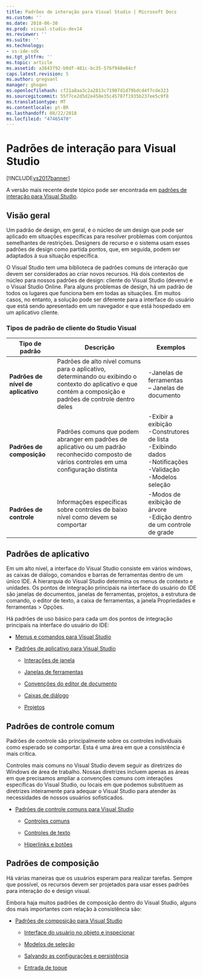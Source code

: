 ```yaml
---
title: Padrões de interação para Visual Studio | Microsoft Docs
ms.custom: ''
ms.date: 2018-06-30
ms.prod: visual-studio-dev14
ms.reviewer: ''
ms.suite: ''
ms.technology:
- vs-ide-sdk
ms.tgt_pltfrm: ''
ms.topic: article
ms.assetid: a3643792-b0df-481c-bc35-576f948e04cf
caps.latest.revision: 5
ms.author: gregvanl
manager: ghogen
ms.openlocfilehash: cf21a8aa3c2a2813c71907d1d79bdcd4f7cde323
ms.sourcegitcommit: 55f7ce2d5d2e458e35c45787f1935b237ee5c9f8
ms.translationtype: MT
ms.contentlocale: pt-BR
ms.lasthandoff: 08/22/2018
ms.locfileid: "47465478"
---
```

# <a name="interaction-patterns-for-visual-studio"></a>Padrões de interação para Visual Studio
[!INCLUDE[vs2017banner](../../includes/vs2017banner.md)]

A versão mais recente deste tópico pode ser encontrada em [padrões de interação para Visual Studio](https://docs.microsoft.com/visualstudio/extensibility/ux-guidelines/interaction-patterns-for-visual-studio).  
  
## <a name="overview"></a>Visão geral  
 Um padrão de design, em geral, é o núcleo de um design que pode ser aplicado em situações específicas para resolver problemas com conjuntos semelhantes de restrições. Designers de recurso e o sistema usam esses padrões de design como partida pontos, que, em seguida, podem ser adaptados à sua situação específica.  
  
 O Visual Studio tem uma biblioteca de padrões comuns de interação que devem ser considerados ao criar novos recursos. Há dois contextos de núcleo para nossos padrões de design: cliente do Visual Studio (devenv) e o Visual Studio Online. Para alguns problemas de design, há um padrão de todos os lugares que funciona bem em todas as situações. Em muitos casos, no entanto, a solução pode ser diferente para a interface do usuário que está sendo apresentado em um navegador e que está hospedado em um aplicativo cliente.  
  
### <a name="visual-studio-client-pattern-types"></a>Tipos de padrão de cliente do Studio Visual  
  
|Tipo de padrão|Descrição|Exemplos|  
|------------------|-----------------|--------------|  
|**Padrões de nível de aplicativo**|Padrões de alto nível comuns para o aplicativo, determinando ou exibindo o contexto do aplicativo e que contém a composição e padrões de controle dentro deles|-Janelas de ferramentas<br />– Janelas de documento|  
|**Padrões de composição**|Padrões comuns que podem abranger em padrões de aplicativo ou um padrão reconhecido composto de vários controles em uma configuração distinta|-Exibir a exibição<br />-Construtores de lista<br />-Exibindo dados<br />-Notificações<br />-Validação<br />-Modelos seleção|  
|**Padrões de controle**|Informações específicas sobre controles de baixo nível como devem se comportar|-Modos de exibição de árvore<br />-Edição dentro de um controle de grade|  
  
## <a name="application-patterns"></a>Padrões de aplicativo  
 Em um alto nível, a interface do Visual Studio consiste em vários windows, as caixas de diálogo, comandos e barras de ferramentas dentro de um único IDE. A hierarquia do Visual Studio determina os menus de contexto e unidades. Os pontos de integração principais na interface do usuário do IDE são janelas de documentos, janelas de ferramentas, projetos, a estrutura de comando, o editor de texto, a caixa de ferramentas, a janela Propriedades e ferramentas > Opções.  
  
 Há padrões de uso básico para cada um dos pontos de integração principais na interface do usuário do IDE:  
  
-   [Menus e comandos para Visual Studio](../../extensibility/ux-guidelines/menus-and-commands-for-visual-studio.md)  
  
-   [Padrões de aplicativo para Visual Studio](../../extensibility/ux-guidelines/application-patterns-for-visual-studio.md)  
  
    -   [Interações de janela](../../extensibility/ux-guidelines/application-patterns-for-visual-studio.md#BKMK_WindowInteractions)  
  
    -   [Janelas de ferramentas](../../extensibility/ux-guidelines/application-patterns-for-visual-studio.md#BKMK_ToolWindows)  
  
    -   [Convenções do editor de documento](../../extensibility/ux-guidelines/application-patterns-for-visual-studio.md#BKMK_DocumentEditorConventions)  
  
    -   [Caixas de diálogo](../../extensibility/ux-guidelines/application-patterns-for-visual-studio.md#BKMK_Dialogs)  
  
    -   [Projetos](../../extensibility/ux-guidelines/application-patterns-for-visual-studio.md#BKMK_Projects)  
  
## <a name="common-control-patterns"></a>Padrões de controle comum  
 Padrões de controle são principalmente sobre os controles individuais como esperado se comportar. Esta é uma área em que a consistência é mais crítica.  
  
 Controles mais comuns no Visual Studio devem seguir as diretrizes do Windows de área de trabalho. Nossas diretrizes incluem apenas as áreas em que precisamos ampliar a convenções comuns com interações específicas do Visual Studio, ou locais em que podemos substituem as diretrizes inteiramente para adequar o Visual Studio para atender às necessidades de nossos usuários sofisticados.  
  
-   [Padrões de controle comuns para Visual Studio](../../extensibility/ux-guidelines/common-control-patterns-for-visual-studio.md)  
  
    -   [Controles comuns](../../extensibility/ux-guidelines/common-control-patterns-for-visual-studio.md#BKMK_CommonControls)  
  
    -   [Controles de texto](../../extensibility/ux-guidelines/common-control-patterns-for-visual-studio.md#BKMK_TextControls)  
  
    -   [Hiperlinks e botões](../../extensibility/ux-guidelines/common-control-patterns-for-visual-studio.md#BKMK_ButtonsAndHyperlinks)  
  
## <a name="composite-patterns"></a>Padrões de composição  
 Há várias maneiras que os usuários esperam para realizar tarefas. Sempre que possível, os recursos devem ser projetados para usar esses padrões para interação do e design visual.  
  
 Embora haja muitos padrões de composição dentro do Visual Studio, alguns dos mais importantes com relação à consistência são:  
  
-   [Padrões de composição para Visual Studio](../../extensibility/ux-guidelines/composite-patterns-for-visual-studio.md)  
  
    -   [Interface do usuário no objeto e inspecionar](../../extensibility/ux-guidelines/composite-patterns-for-visual-studio.md#BKMK_OnObjectUI)  
  
    -   [Modelos de seleção](../../extensibility/ux-guidelines/composite-patterns-for-visual-studio.md#BKMK_SelectionModels)  
  
    -   [Salvando as configurações e persistência](../../extensibility/ux-guidelines/composite-patterns-for-visual-studio.md#BKMK_PersistenceAndSavingSettings)  
  
    -   [Entrada de toque](../../extensibility/ux-guidelines/composite-patterns-for-visual-studio.md#BKMK_TouchInput)


